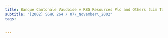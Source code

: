 ```yaml
---
title: Banque Cantonale Vaudoise v RBG Resources Plc and Others (Lim Tau Hee and Others, 
subtitle: "[2002] SGHC 264 / 07\_November\_2002"
tags:


---
```



